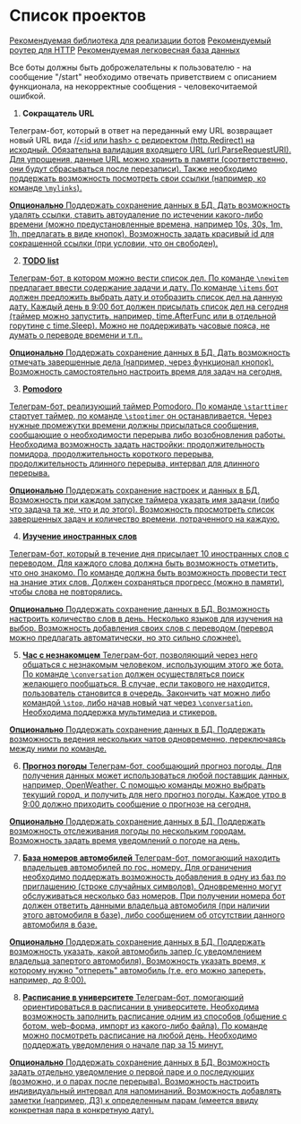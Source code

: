 # Список проектов

[Рекомендуемая библиотека для реализации ботов](https://github.com/go-telegram-bot-api/telegram-bot-api)
[Рекомендуемый роутер для HTTP](https://github.com/go-chi/chi)
[Рекомендуемая легковесная база данных](https://github.com/etcd-io/bbolt)

Все боты должны быть доброжелательны к пользователю - на сообщение "/start" необходимо отвечать приветствием с описанием функционала, на некорректные сообщения - человекочитаемой ошибкой.

1. **Сокращатель URL**

Телеграм-бот, который в ответ на переданный ему URL возвращает новый URL вида <domain>/<u>/<id или hash> с редиректом ([http.Redirect](https://golang.org/pkg/net/http/#Redirect)) на исходный. Обязательна валидация входящего URL ([url.ParseRequestURI](https://golang.org/pkg/net/http/#Redirect)). Для упрощения, данные URL можно хранить в памяти (соответственно, они будут сбрасываться после перезаписи). Также необходимо поддержать возможность посмотреть свои ссылки (например, ко команде `\mylinks`).

**Опционально**
Поддержать сохранение данных в БД. Дать возможность удалять ссылки, ставить автоудаление по истечении какого-либо времени (можно предустановленные времена, например 10s, 30s, 1m, 1h, предлагать в виде кнопок). Возможность задать красивый id для сокращенной ссылки (при условии, что он свободен).

2. **TODO list**

Телеграм-бот, в котором можно вести список дел. По команде `\newitem` предлагает ввести содержание задачи и дату. По команде `\items` бот должен предложить выбрать дату и отобразить список дел на данную дату. Каждый день в 9:00 бот должен присылать список дел на сегодня (таймер можно запустить, например, [time.AfterFunc](https://golang.org/pkg/time/#AfterFunc) или в отдельной горутине с [time.Sleep](https://golang.org/pkg/time/#example_Sleep)). Можно не поддерживать часовые пояса, не думать о переводе времени и т.п..

**Опционально**
Поддержать сохранение данных в БД. Дать возможность отмечать завершенные дела (например, через функционал кнопок). Возможность самостоятельно настроить время для задач на сегодня.

3. **Pomodoro**

Телеграм-бот, реализующий таймер [Pomodoro](https://ru.wikipedia.org/wiki/Метод_помидора). По команде `\starttimer` стартует таймер, по команде `\stoptimer` он останавливается. Через нужные промежутки времени должны присылаться сообщения, сообщающие о необходимости перерыва либо возобновления работы. Необходима возможность задать настройки: продолжительность помидора, продолжительность короткого перерыва, продолжительность длинного перерыва, интервал для длинного перерыва.

**Опционально**
Поддержать сохранение настроек и данных в БД. Возможность при каждом запуске таймера указать имя задачи (либо что задача та же, что и до этого). Возможность просмотреть список завершенных задач и количество времени, потраченного на каждую.

4. **Изучение иностранных слов**

Телеграм-бот, который в течение дня присылает 10 иностранных слов с переводом. Для каждого слова должна быть возможность отметить, что оно знакомо. По команде должна быть возможность провести тест на знание этих слов. Должен сохраняться прогресс (можно в памяти), чтобы слова не повторялись.

**Опционально**
Поддержать сохранение данных в БД. Возможность настроить количество слов в день. Несколько языков для изучения на выбор. Возможность добавления своих слов с переводом (перевод можно предлагать автоматически, но это сильно сложнее).

5. **Час с незнакомцем**
Телеграм-бот, позволяющий через него общаться с незнакомым человеком, использующим этого же бота. По команде `\conversation` должен осуществляться поиск желающего пообщаться. В случае, если такового не находится, пользователь становится в очередь. Закончить чат можно либо командой `\stop`, либо начав новый чат через `\conversation`. Необходима поддержка мультимедиа и стикеров.

**Опционально**
Поддержать сохранение данных в БД. Поддержать возможность ведения нескольких чатов одновременно, переключаясь между ними по команде.

6. **Прогноз погоды**
Телеграм-бот, сообщающий прогноз погоды. Для получения данных может использоваться любой поставщик данных, например, [OpenWeather](https://openweathermap.org/api). С помощью команды можно выбрать текущий город, и получить для него прогноз погоды. Каждое утро в 9:00 должно приходить сообщение о прогнозе на сегодня.

**Опционально**
Поддержать сохранение данных в БД. Поддержать возможность отслеживания погоды по нескольким городам. Возможность задать время уведомлений о погоде на день.

7. **База номеров автомобилей**
Телеграм-бот, помогающий находить владельцев автомобилей по гос. номеру. Для ограничения необходимо поддержать возможность добавления в одну из баз по приглашению (строке случайных символов). Одновременно могут обслуживаться несколько баз номеров. При получении номера бот должен ответить данными владельца автомобиля (при наличии этого автомобиля в базе), либо сообщением об отсутствии данного автомобиля в базе.

**Опционально**
Поддержать сохранение данных в БД. Поддержать возможность указать, какой автомобиль запер (с уведомлением владельца запертого автомобиля). Возможность указать время, к которому нужно "отпереть" автомобиль (т.е. его можно запереть, например, до 8:00).

8. **Расписание в университете**
Телеграм-бот, помогающий ориентироваться в расписании в университете. Необходима возможность заполнить расписание одним из способов (общение с ботом, web-форма, импорт из какого-либо файла). По команде можно посмотреть расписание на любой день. Необходимо поддержать уведомления о начале пар за 15 минут.

**Опционально**
Поддержать сохранение данных в БД. Возможность задать отдельно уведомление о первой паре и о последующих (возможно, и о парах после перерыва). Возможность настроить индивидуальный интервал для напоминаний. Возможность добавлять заметки (например, ДЗ) к определенным парам (имеется ввиду конкретная пара в конкретную дату).
